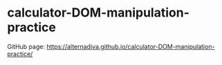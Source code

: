 # calculator-DOM-manipulation-practice

GitHub page: https://alternadiva.github.io/calculator-DOM-manipulation-practice/
